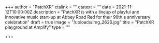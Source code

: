 +++
author = "PatchXR"
ctalink = ""
ctatext = ""
date = 2021-11-12T10:00:00Z
description = "PatchXR is with a lineup of playful and innovative music start-up at Abbey Road Red for their 90th's anniversary celebration"
draft = true
image = "/uploads/img_2626.jpg"
title = "PatchXR playground at Amplify"
type = ""

+++
